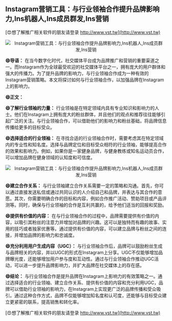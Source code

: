 ## **Instagram营销工具：与行业领袖合作提升品牌影响力,Ins机器人,Ins成员群发,Ins营销**

[😍想了解推广相关软件的朋友请登录 http://www.vst.tw](http://www.vst.tw)

 <center><img src="https://vst.tw/MP4/tuiguang/png/3.png" alt="Instagram营销工具：与行业领袖合作提升品牌影响力,Ins机器人,Ins成员群发,Ins营销"></center>

**😄导语：**
在当今数字化时代，社交媒体平台成为品牌推广和营销的重要渠道之一。而Instagram作为全球最受欢迎的社交媒体平台之一，拥有庞大的用户群体和强大的传播力。为了提升品牌的影响力，与行业领袖合作成为一种有效的Instagram营销策略。本文将探讨如何与行业领袖合作，以加强品牌在Instagram上的影响力。

**😄正文：**

**😄了解行业领袖的力量：**
行业领袖是在特定领域内具有专业知识和影响力的人士。他们在Instagram上拥有庞大的粉丝群体，并且他们的观点和推荐往往能够引起广泛的关注。与行业领袖合作，可以借助他们的影响力和粉丝基础，将品牌信息传播给更多的目标受众。

**😄选择适合的行业领袖：**
在寻找合适的行业领袖合作时，需要考虑其在特定领域内的专业性和知名度。选择与品牌定位和目标受众相符的行业领袖，能够提高合作的效果和影响力。例如，如果你是一家健身品牌，与健身教练或知名运动员合作，可以增加品牌在健身领域的认知度和可信度。

 <center><img src="https://vst.tw/MP4/tuiguang/png/4.png" alt="Instagram营销工具：与行业领袖合作提升品牌影响力,Ins机器人,Ins成员群发,Ins营销"></center>

**😄建立合作关系：**
与行业领袖建立合作关系需要一定的策略和沟通。首先，你可以通过直接发送私信或通过共同认识的人介绍自己和品牌，并表达与其合作的意愿。其次，你需要明确合作的目标和内容，例如合作推广活动、赞助项目或产品评测等。同时，确保与行业领袖的合作是互利共赢的，给予他们适当的回报和奖励。

**😄提供有价值的内容：**
在与行业领袖合作的过程中，品牌需要提供有价值的内容，以吸引其粉丝的注意力并增加对品牌的兴趣。这可以是独特而有趣的故事、实用的技巧或者独家优惠等。通过提供有价值的内容，可以建立品牌与粉丝之间的连接，并增加品牌的影响力和忠诚度。

**😄充分利用用户生成内容（UGC）：**
与行业领袖合作后，品牌可以鼓励粉丝生成与品牌相关的内容，并以UGC的形式在Instagram上分享。UGC不仅能够增加品牌曝光度，还能够增加用户参与度和互动性。通过与行业领袖合作推动UGC活动，可以进一步提升品牌影响力，并扩大品牌在社交媒体上的存在感。

**😄结论：**
与行业领袖合作是提升品牌在Instagram上影响力的有效策略之一。通过选择适合的行业领袖、建立合作关系、提供有价值的内容和充分利用UGC，品牌可以借助行业领袖的影响力，在Instagram上实现更广泛的品牌传播和受众吸引。通过这种合作方式，品牌不仅能够增加知名度和认可度，还能够与目标受众建立更紧密的联系，提高销售和转化率。

[😍想了解推广相关软件的朋友请登录 http://www.vst.tw](http://www.vst.tw)



